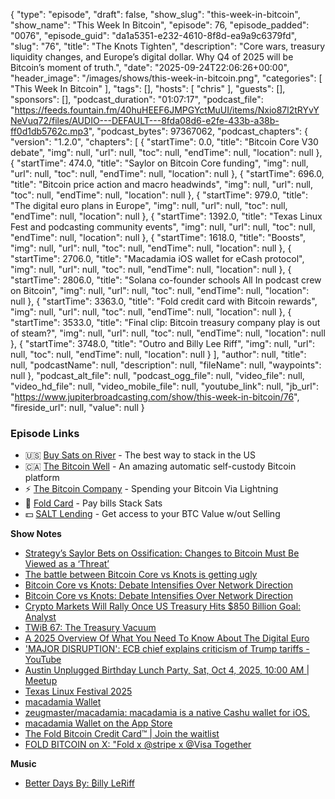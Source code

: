 {
  "type": "episode",
  "draft": false,
  "show_slug": "this-week-in-bitcoin",
  "show_name": "This Week In Bitcoin",
  "episode": 76,
  "episode_padded": "0076",
  "episode_guid": "da1a5351-e232-4610-8f8d-ea9a9c6379fd",
  "slug": "76",
  "title": "The Knots Tighten",
  "description": "Core wars, treasury liquidity changes, and Europe’s digital dollar. Why Q4 of 2025 will be Bitcoin’s moment of truth.",
  "date": "2025-09-24T22:06:26+00:00",
  "header_image": "/images/shows/this-week-in-bitcoin.png",
  "categories": [
    "This Week In Bitcoin"
  ],
  "tags": [],
  "hosts": [
    "chris"
  ],
  "guests": [],
  "sponsors": [],
  "podcast_duration": "01:07:17",
  "podcast_file": "https://feeds.fountain.fm/40huHEEF6JMPGYctMuUI/items/Nxio87l2tRYvYNeVuq72/files/AUDIO---DEFAULT---8fda08d6-e2fe-433b-a38b-ff0d1db5762c.mp3",
  "podcast_bytes": 97367062,
  "podcast_chapters": {
    "version": "1.2.0",
    "chapters": [
      {
        "startTime": 0.0,
        "title": "Bitcoin Core V30 debate",
        "img": null,
        "url": null,
        "toc": null,
        "endTime": null,
        "location": null
      },
      {
        "startTime": 474.0,
        "title": "Saylor on Bitcoin Core funding",
        "img": null,
        "url": null,
        "toc": null,
        "endTime": null,
        "location": null
      },
      {
        "startTime": 696.0,
        "title": "Bitcoin price action and macro headwinds",
        "img": null,
        "url": null,
        "toc": null,
        "endTime": null,
        "location": null
      },
      {
        "startTime": 979.0,
        "title": "The digital euro plans in Europe",
        "img": null,
        "url": null,
        "toc": null,
        "endTime": null,
        "location": null
      },
      {
        "startTime": 1392.0,
        "title": "Texas Linux Fest and podcasting community events",
        "img": null,
        "url": null,
        "toc": null,
        "endTime": null,
        "location": null
      },
      {
        "startTime": 1618.0,
        "title": "Boosts",
        "img": null,
        "url": null,
        "toc": null,
        "endTime": null,
        "location": null
      },
      {
        "startTime": 2706.0,
        "title": "Macadamia iOS wallet for eCash protocol",
        "img": null,
        "url": null,
        "toc": null,
        "endTime": null,
        "location": null
      },
      {
        "startTime": 2806.0,
        "title": "Solana co-founder schools All In podcast crew on Bitcoin",
        "img": null,
        "url": null,
        "toc": null,
        "endTime": null,
        "location": null
      },
      {
        "startTime": 3363.0,
        "title": "Fold credit card with Bitcoin rewards",
        "img": null,
        "url": null,
        "toc": null,
        "endTime": null,
        "location": null
      },
      {
        "startTime": 3533.0,
        "title": "Final clip: Bitcoin treasury company play is out of steam?",
        "img": null,
        "url": null,
        "toc": null,
        "endTime": null,
        "location": null
      },
      {
        "startTime": 3748.0,
        "title": "Outro and Billy Lee Riff",
        "img": null,
        "url": null,
        "toc": null,
        "endTime": null,
        "location": null
      }
    ],
    "author": null,
    "title": null,
    "podcastName": null,
    "description": null,
    "fileName": null,
    "waypoints": null
  },
  "podcast_alt_file": null,
  "podcast_ogg_file": null,
  "video_file": null,
  "video_hd_file": null,
  "video_mobile_file": null,
  "youtube_link": null,
  "jb_url": "https://www.jupiterbroadcasting.com/show/this-week-in-bitcoin/76",
  "fireside_url": null,
  "value": null
}


### Episode Links

* 🇺🇸 [Buy Sats on River](https://partner.river.com/jupiter) \- The best way to stack in the US
* 🇨🇦 [The Bitcoin Well](https://www.bitcoinwell.com/jupiter) \- An amazing automatic self-custody Bitcoin platform
* ⚡ [The Bitcoin Company](https://app.thebitcoincompany.com/signup?ref=JUPITER) \- Spending your Bitcoin Via Lightning
* 🏦 [Fold Card](https://use.foldapp.com/r/XNHPXTFC) \- Pay bills Stack Sats
* 💵 [SALT Lending](https://borrower.saltlending.com/register?referralCode=GkPQdbqWG) \- Get access to your BTC Value w/out Selling

**Show Notes**

* [Strategy’s Saylor Bets on Ossification: Changes to Bitcoin Must Be Viewed as a ‘Threat’ ](https://www.mexc.com/en-GB/news/strategys-saylor-bets-on-ossification-changes-to-bitcoin-must-be-viewed-as-a-threat/102060)
* [The battle between Bitcoin Core vs Knots is getting ugly](https://cryptoslate.com/the-battle-between-bitcoin-core-vs-knots-is-getting-ugly/)
* [Bitcoin Core vs Knots: Debate Intensifies Over Network Direction](https://bitbo.io/news/bitcoin-core-knots-battle/)
* [Bitcoin Core vs Knots: Debate Intensifies Over Network Direction](https://bitbo.io/news/bitcoin-core-knots-battle/)
* [Crypto Markets Will Rally Once US Treasury Hits $850 Billion Goal: Analyst](https://cointelegraph.com/news/crypto-up-only-mode-us-tga-850b-arthur-hayes)
* [TWiB 67: The Treasury Vacuum](https://www.jupiterbroadcasting.com/show/this-week-in-bitcoin/67/)
* [A 2025 Overview Of What You Need To Know About The Digital Euro](https://www.forbes.com/sites/digital-assets/2025/03/07/a-2025-overview-of-what-you-need-to-know-about-the-digital-euro/)
* ['MAJOR DISRUPTION': ECB chief explains criticism of Trump tariffs - YouTube](https://www.youtube.com/watch?v=7EHgQUlkOG0)
* [Austin Unplugged Birthday Lunch Party, Sat, Oct 4, 2025, 10:00 AM | Meetup](https://www.meetup.com/jupiterbroadcasting/events/311012106/?eventOrigin=group_upcoming_events)
* [Texas Linux Festival 2025](https://2025.texaslinuxfest.org/)
* [macadamia Wallet](https://macadamia.cash/)
* [zeugmaster/macadamia: macadamia is a native Cashu wallet for iOS.](https://github.com/zeugmaster/macadamia)
* [macadamia Wallet on the App Store](https://apps.apple.com/us/app/macadamia-wallet/id6738696700)
* [The Fold Bitcoin Credit Card™ | Join the waitlist](https://foldapp.com/credit-card)
* [FOLD BITCOIN on X: "Fold x @stripe x @Visa Together](https://x.com/fold_app/status/1970460764789227834)

**Music**

* [Better Days By: ₿illy LeRiff](https://podcastindex.org/podcast/7494649)
